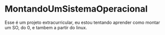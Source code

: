 # MontandoUmSistemaOperacional
Esse é um projeto extracurricular, eu estou tentando aprender como montar um SO, do 0, e tambem a partir do linux.
